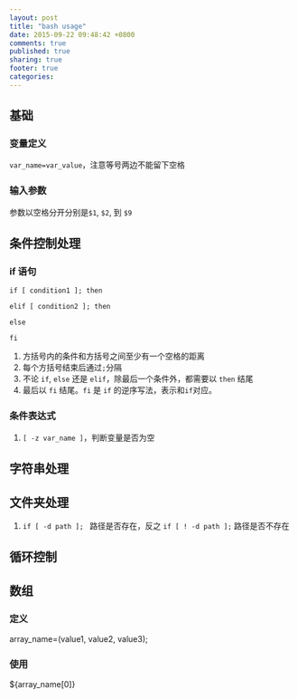 ```yaml
---
layout: post
title: "bash usage"
date: 2015-09-22 09:48:42 +0800
comments: true
published: true
sharing: true
footer: true
categories:
---
```


## 基础

### 变量定义

`var_name=var_value`，注意等号两边不能留下空格

### 输入参数

参数以空格分开分别是`$1`, `$2`, 到 `$9`

## 条件控制处理

### if 语句

```
if [ condition1 ]; then

elif [ condition2 ]; then

else

fi
```

1. 方括号内的条件和方括号之间至少有一个空格的距离
2. 每个方括号结束后通过`;`分隔
3. 不论 `if`, `else` 还是 `elif`，除最后一个条件外，都需要以 `then` 结尾
4. 最后以 `fi` 结尾。`fi` 是 `if` 的逆序写法，表示和`if`对应。

### 条件表达式

1. `[ -z var_name ]`，判断变量是否为空

## 字符串处理

## 文件夹处理

1. `if [ -d path ]; ` 路径是否存在，反之 `if [ ! -d path ];` 路径是否不存在

## 循环控制

## 数组

### 定义

array_name=(value1, value2, value3);

### 使用

${array_name[0]}
